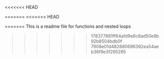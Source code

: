 <<<<<<< HEAD


=======
<<<<<<< HEAD

=======
This is a readme file for functions and nested loops
>>>>>>> 178377881ff64afd9e6c8ad50e8b92b8504bdb0f
>>>>>>> 7908e01d482880696392ea54aeb36f9e3f295285
